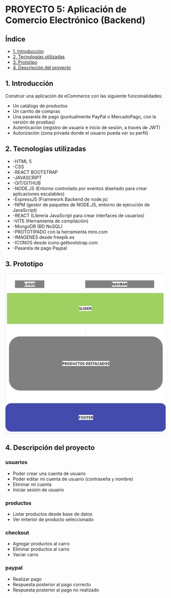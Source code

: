 # PROYECTO 5: Aplicación de Comercio Electrónico (Backend)


## Índice
* [1. Introducción](#1-introducción)
* [2. Tecnologías utilizadas](#2-tecnologías-utilizadas)
* [3. Prototipo](#3-prototipo)
* [4. Descripción del proyecto](#4-descripción-del-proyecto)


## 1. Introducción
Construir una aplicación de eCommerce con las siguiente funcionalidades:
* Un catálogo de productos
* Un carrito de compras
* Una pasarela de pago (puntualmente PayPal o MercadoPago, con la versión de pruebas)
* Autenticación (registro de usuario e inicio de sesión, a través de JWT)
* Autorización (zona privada donde el usuario pueda ver su perfil)



## 2. Tecnologías utilizadas
* -HTML 5
* -CSS
* -REACT BOOTSTRAP
* -JAVASCRIPT
* -GIT/GITHUB
* -NODE.JS (Entorno controlado por eventos diseñado para crear aplicaciones escalables)
* -ExpressJS (Framework Backend de node.js)
* -NPM (gestor de paquetes de NODE.JS, entorno de ejecución de JavaScript)
* -REACT (Librería JavaScript para crear interfaces de usuarios)
* -VITE (Herramienta de compilación)
* -MongoDB (BD NoSQL)
* -PROTOTIPADO con la herramienta miro.com
* -IMAGENES desde freepik.es
* -ICONOS desde icons.getbootstrap.com
* -Pasarela de pago Paypal


## 3. Prototipo
![Prototipo](/public/prototipo.png)


## 4. Descripción del proyecto
### usuarios
* Poder crear una cuenta de usuario
* Poder editar mi cuenta de usuario (contraseña y nombre)
* Eliminar mi cuenta
* Iniciar sesión de usuario
### productos
* Listar productos desde base de datos
* Ver imterior de producto seleccionado
### checkout
* Agregar productos al carro
* Eliminar productos al carro
* Vaciar carro
### paypal
* Realizar pago
* Respuesta posterior al pago correcto
* Respuesta posterior al pago no realizado
